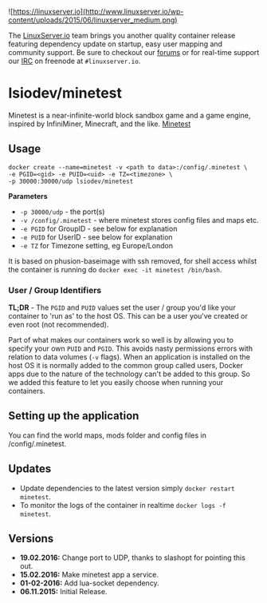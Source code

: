 ![https://linuxserver.io](http://www.linuxserver.io/wp-content/uploads/2015/06/linuxserver_medium.png)

The [LinuxServer.io](https://www.linuxserver.io/) team brings you another quality container release featuring dependency update on startup, easy user mapping and community support. Be sure to checkout our [forums](https://forum.linuxserver.io/index.php) or for real-time support our [IRC](https://www.linuxserver.io/index.php/irc/) on freenode at `#linuxserver.io`.

# lsiodev/minetest

Minetest is a near-infinite-world block sandbox game and a game engine, inspired by InfiniMiner, Minecraft, and the like. [Minetest](http://www.minetest.net/)

## Usage

```
docker create --name=minetest -v <path to data>:/config/.minetest \
-e PGID=<gid> -e PUID=<uid> -e TZ=<timezone> \
-p 30000:30000/udp lsiodev/minetest
```

**Parameters**

* `-p 30000/udp` - the port(s)
* `-v /config/.minetest` - where minetest stores config files and maps etc.
* `-e PGID` for GroupID - see below for explanation
* `-e PUID` for UserID - see below for explanation
* `-e TZ` for Timezone setting, eg Europe/London

It is based on phusion-baseimage with ssh removed, for shell access whilst the container is running do `docker exec -it minetest /bin/bash`.

### User / Group Identifiers

**TL;DR** - The `PGID` and `PUID` values set the user / group you'd like your container to 'run as' to the host OS. This can be a user you've created or even root (not recommended).

Part of what makes our containers work so well is by allowing you to specify your own `PUID` and `PGID`. This avoids nasty permissions errors with relation to data volumes (`-v` flags). When an application is installed on the host OS it is normally added to the common group called users, Docker apps due to the nature of the technology can't be added to this group. So we added this feature to let you easily choose when running your containers.

## Setting up the application 

You can find the world maps, mods folder and config files in /config/.minetest.


## Updates

* Update dependencies to the latest version simply `docker restart minetest`.
* To monitor the logs of the container in realtime `docker logs -f minetest`.



## Versions
+ **19.02.2016:** Change port to UDP, thanks to slashopt for pointing this out.
+ **15.02.2016:** Make minetest app a service.
+ **01-02-2016:** Add lua-socket dependency.
+ **06.11.2015:** Initial Release. 

